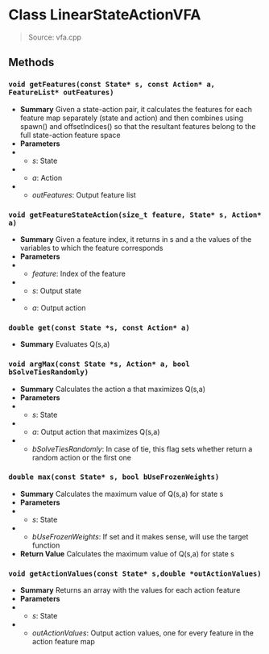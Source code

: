 # Class LinearStateActionVFA
> Source: vfa.cpp
## Methods
### ``void getFeatures(const State* s, const Action* a, FeatureList* outFeatures)``
* **Summary**
  Given a state-action pair, it calculates the features for each feature map separately (state and action) and then combines using spawn() and offsetIndices() so that the resultant features belong to the full state-action feature space
* **Parameters**
* * _s_: State
* * _a_: Action
* * _outFeatures_: Output feature list
### ``void getFeatureStateAction(size_t feature, State* s, Action* a)``
* **Summary**
  Given a feature index, it returns in s and a the values of the variables to which the feature corresponds
* **Parameters**
* * _feature_: Index of the feature
* * _s_: Output state
* * _a_: Output action
### ``double get(const State *s, const Action* a)``
* **Summary**
  Evaluates Q(s,a)
### ``void argMax(const State *s, Action* a, bool bSolveTiesRandomly)``
* **Summary**
  Calculates the action a that maximizes Q(s,a)
* **Parameters**
* * _s_: State
* * _a_: Output action that maximizes Q(s,a)
* * _bSolveTiesRandomly_: In case of tie, this flag sets whether return a random action or the first one
### ``double max(const State* s, bool bUseFrozenWeights)``
* **Summary**
  Calculates the maximum value of Q(s,a) for state s
* **Parameters**
* * _s_: State
* * _bUseFrozenWeights_: If set and it makes sense, will use the target function
* **Return Value**
  Calculates the maximum value of Q(s,a) for state s
### ``void getActionValues(const State* s,double *outActionValues)``
* **Summary**
  Returns an array with the values for each action feature
* **Parameters**
* * _s_: State
* * _outActionValues_: Output action values, one for every feature in the action feature map
